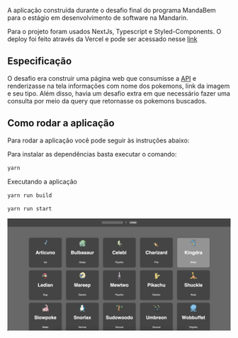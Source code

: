 A aplicação construída durante o desafio final do programa MandaBem para o estágio em desenvolvimento de software na Mandarin.

Para o projeto foram usados NextJs, Typescript e Styled-Components. O deploy foi feito através da Vercel e pode ser acessado nesse [link](https://apipokemon-seven.vercel.app/)

## Especificação 
O desafio era construir uma página web que consumisse a [API](https://pokemon.mandarin.com.br/) e renderizasse na tela informações com nome dos pokemons, link da imagem e seu tipo. Além disso, havia um desafio extra em que necessário fazer uma consulta por meio da query que retornasse os pokemons buscados.

## Como rodar a aplicação

Para rodar a aplicação você pode seguir às instruções abaixo:


Para instalar as dependências basta executar o comando:
```bash
yarn 
```

Executando a aplicação

```bash
yarn run build 
```

```bash
yarn run start  
```

![Alt text](image.png)